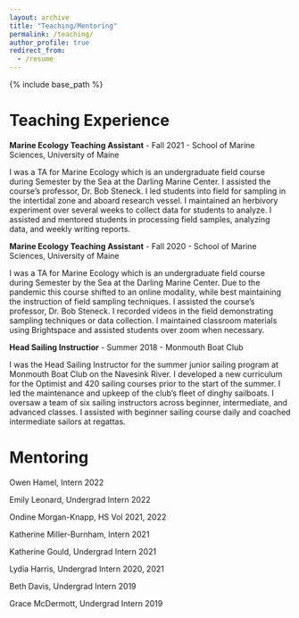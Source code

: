 ```yaml
---
layout: archive
title: "Teaching/Mentoring"
permalink: /teaching/
author_profile: true
redirect_from:
  - /resume
---
```


{% include base_path %}

# Teaching Experience

**Marine Ecology Teaching Assistant** - Fall 2021 - School of Marine Sciences, University of Maine

I was a TA for Marine Ecology which is an undergraduate field course during Semester by the Sea at the Darling Marine Center. I assisted the course’s professor, Dr. Bob Steneck. I led students into field for sampling in the intertidal zone and aboard research vessel. I maintained an herbivory experiment over several weeks to collect data for students to analyze. I assisted and mentored students in processing field samples, analyzing data, and weekly writing reports.

**Marine Ecology Teaching Assistant** - Fall 2020 - School of Marine Sciences, University of Maine

I was a TA for Marine Ecology which is an undergraduate field course during Semester by the Sea at the Darling Marine Center. Due to the pandemic this course shifted to an online modality, while best maintaining the instruction of field sampling techniques. I assisted the course’s professor, Dr. Bob Steneck. I recorded videos in the field demonstrating sampling techniques or data collection. I maintained classroom materials using Brightspace and assisted students over zoom when necessary.

**Head Sailing Instructior** - Summer 2018 - Monmouth Boat Club

I was the Head Sailing Instructor for the summer junior sailing program at Monmouth Boat Club on the Navesink River. I developed a new curriculum for the Optimist and 420 sailing courses prior to the start of the summer. I led the maintenance and upkeep of the club’s fleet of dinghy sailboats. I oversaw a team of six sailing instructors across beginner, intermediate, and advanced classes. I assisted with beginner sailing course daily and coached intermediate sailors at regattas.

# Mentoring
     
Owen Hamel, Intern		              2022

Emily Leonard, Undergrad Intern	    2022

Ondine Morgan-Knapp, HS Vol		      2021, 2022

Katherine Miller-Burnham, Intern	  2021

Katherine Gould, Undergrad Intern	  2021

Lydia Harris, Undergrad Intern	    2020, 2021

Beth Davis, Undergrad Intern		    2019

Grace McDermott, Undergrad Intern	  2019

